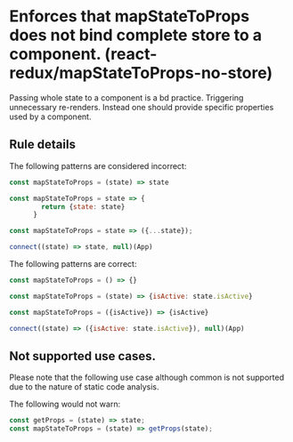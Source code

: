 #  Enforces that mapStateToProps does not bind complete store to a component. (react-redux/mapStateToProps-no-store)

Passing whole state to a component is a bd practice. Triggering unnecessary re-renders.
Instead one should provide specific properties used by a component.

## Rule details

The following patterns are considered incorrect:

```js
const mapStateToProps = (state) => state
```

```js
const mapStateToProps = state => {
        return {state: state}
      }
```

```js
const mapStateToProps = state => ({...state});
```

```js
connect((state) => state, null)(App)
```

The following patterns are correct:

```js
const mapStateToProps = () => {}
```

```js
const mapStateToProps = (state) => {isActive: state.isActive}
```

```js
const mapStateToProps = ({isActive}) => {isActive}
```

```js
connect((state) => ({isActive: state.isActive}), null)(App)
```

## Not supported use cases.

Please note that the following use case although common is not supported due to the nature of static code analysis.

The following would not warn:

```js
const getProps = (state) => state;
const mapStateToProps = (state) => getProps(state);
```
